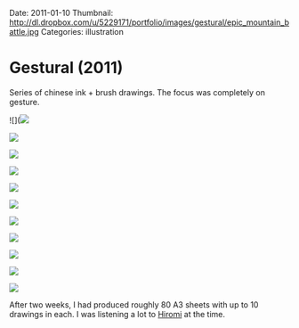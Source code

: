 Date: 2011-01-10
Thumbnail: http://dl.dropbox.com/u/5229171/portfolio/images/gestural/epic_mountain_battle.jpg
Categories: illustration

# Gestural (2011)

Series of chinese ink + brush drawings. The focus was completely on gesture.

![](![](http://dl.dropbox.com/u/5229171/portfolio/images/gestural/army.jpg)

![](http://dl.dropbox.com/u/5229171/portfolio/images/gestural/basket_woods.jpg)

![](http://dl.dropbox.com/u/5229171/portfolio/images/gestural/devils_howl.jpg)

![](http://dl.dropbox.com/u/5229171/portfolio/images/gestural/epic_mountain_battle.jpg)

![](http://dl.dropbox.com/u/5229171/portfolio/images/gestural/floating_thoughts.jpg)

![](http://dl.dropbox.com/u/5229171/portfolio/images/gestural/old_witch_watches.jpg)

![](http://dl.dropbox.com/u/5229171/portfolio/images/gestural/rhythm.jpg)

![](http://dl.dropbox.com/u/5229171/portfolio/images/gestural/sailboat.jpg)

![](http://dl.dropbox.com/u/5229171/portfolio/images/gestural/sword_dance.jpg)

![](http://dl.dropbox.com/u/5229171/portfolio/images/gestural/tailed_creature.jpg)

![](http://dl.dropbox.com/u/5229171/portfolio/images/gestural/thin_witch.jpg)

After two weeks, I had produced roughly 80 A3 sheets with up to 10 drawings in each. I was listening a lot to [Hiromi](http://www.youtube.com/watch?v=FKGwIjqdm3A) at the time.
